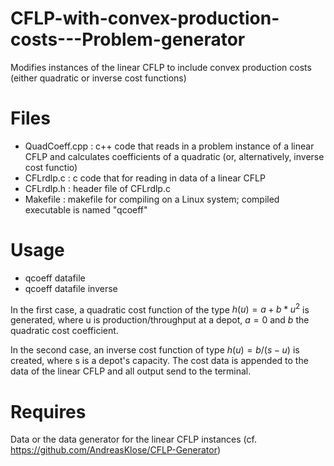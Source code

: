 # CFLP-with-convex-production-costs---Problem-generator
Modifies instances of the linear CFLP to include convex production costs (either quadratic or inverse cost functions)

# Files
- QuadCoeff.cpp : c++ code that reads in a problem instance of a linear CFLP and calculates coefficients of a quadratic (or, alternatively, inverse cost functio)
- CFLrdlp.c : c code that for reading in data of a linear CFLP
- CFLrdlp.h : header file of CFLrdlp.c
- Makefile : makefile for compiling on a Linux system; compiled executable is named "qcoeff"

# Usage
- qcoeff datafile 
- qcoeff datafile inverse

In the first case, a quadratic cost function of the type $h(u) = a + b*u^2$ is generated, where u is production/throughput at a depot, $a=0$ and $b$ the quadratic cost coefficient.

In the second case, an inverse cost function of type $h(u) = b/(s-u)$ is created, where s is a depot's capacity.
The cost data is appended to the data of the linear CFLP and all output send to the terminal.

# Requires

Data or the data generator for the linear CFLP instances (cf. https://github.com/AndreasKlose/CFLP-Generator)

